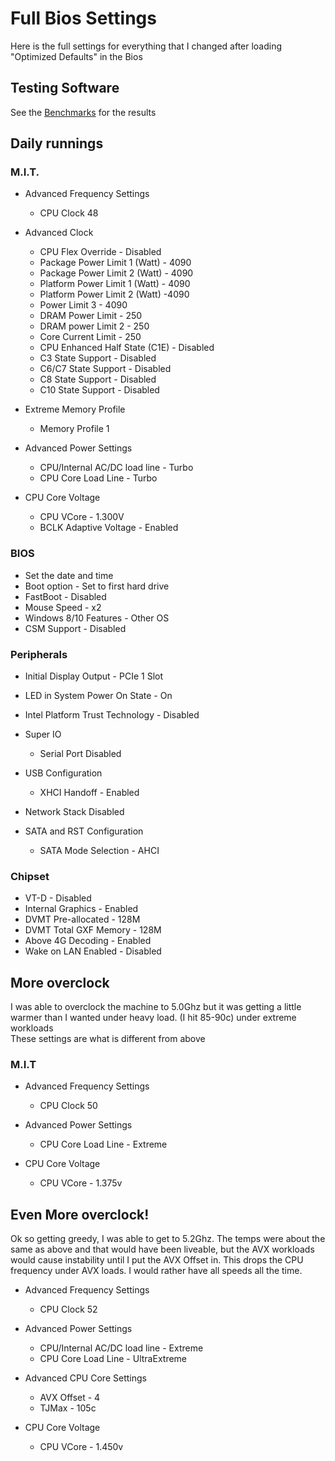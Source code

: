 # Full Bios Settings

Here is the full settings for everything that I changed after loading "Optimized Defaults" in the Bios

## Testing Software
See the [Benchmarks](Benchmarks.md) for the results<br>

## Daily runnings

### M.I.T.
* Advanced Frequency Settings
  * CPU Clock 48


* Advanced Clock
  * CPU Flex Override - Disabled
  * Package Power Limit 1 (Watt) - 4090
  * Package Power Limit 2 (Watt) - 4090
  * Platform Power Limit 1 (Watt) - 4090
  * Platform Power Limit 2 (Watt) -4090
  * Power Limit 3 - 4090
  * DRAM Power Limit - 250
  * DRAM power Limit 2 - 250
  * Core Current Limit - 250
  * CPU Enhanced Half State (C1E) - Disabled
  * C3 State Support - Disabled
  * C6/C7 State Support - Disabled
  * C8 State Support - Disabled
  * C10 State Support - Disabled


* Extreme Memory Profile
  * Memory Profile 1


* Advanced Power Settings
  * CPU/Internal AC/DC load line - Turbo
  * CPU Core Load Line - Turbo


* CPU Core Voltage
  * CPU VCore - 1.300V
  * BCLK Adaptive Voltage - Enabled


### BIOS
 * Set the date and time
 * Boot option - Set to first hard drive
 * FastBoot - Disabled
 * Mouse Speed - x2
 * Windows 8/10 Features - Other OS
 * CSM Support - Disabled

### Peripherals
* Initial Display Output - PCIe  1 Slot
* LED in System Power On State - On
* Intel Platform Trust Technology - Disabled


* Super IO
  * Serial Port Disabled


* USB Configuration
  * XHCI Handoff - Enabled


* Network Stack
   Disabled


* SATA and RST Configuration
  * SATA Mode Selection - AHCI


### Chipset
* VT-D - Disabled
* Internal Graphics - Enabled
* DVMT Pre-allocated - 128M
* DVMT Total GXF Memory - 128M
* Above 4G  Decoding - Enabled
* Wake on LAN Enabled - Disabled


## More overclock
I was able to overclock the machine to 5.0Ghz but it was getting a little warmer than I wanted under heavy load. (I hit 85-90c) under extreme workloads <br>
These settings are what is different from above

### M.I.T
* Advanced Frequency Settings
  * CPU Clock 50


* Advanced Power Settings
  * CPU Core Load Line - Extreme


* CPU Core Voltage
  * CPU VCore - 1.375v


## Even More overclock!
Ok so getting greedy, I was able to get to 5.2Ghz. The temps were about the same as above and that would have been liveable, but the AVX workloads would cause instability until I put the AVX Offset in. This drops the CPU frequency under AVX loads. I would rather have all speeds all the time.

* Advanced Frequency Settings
  * CPU Clock 52


* Advanced Power Settings
  * CPU/Internal AC/DC load line - Extreme
  * CPU Core Load Line - UltraExtreme


* Advanced CPU Core Settings
  * AVX Offset - 4
  * TJMax - 105c


* CPU Core Voltage
  * CPU VCore - 1.450v
